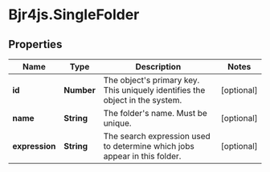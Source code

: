 # Bjr4js.SingleFolder

## Properties

Name | Type | Description | Notes
------------ | ------------- | ------------- | -------------
**id** | **Number** | The object&#39;s primary key. This uniquely identifies the object in the system. | [optional] 
**name** | **String** | The folder&#39;s name. Must be unique. | [optional] 
**expression** | **String** | The search expression used to determine which jobs appear in this folder. | [optional] 


